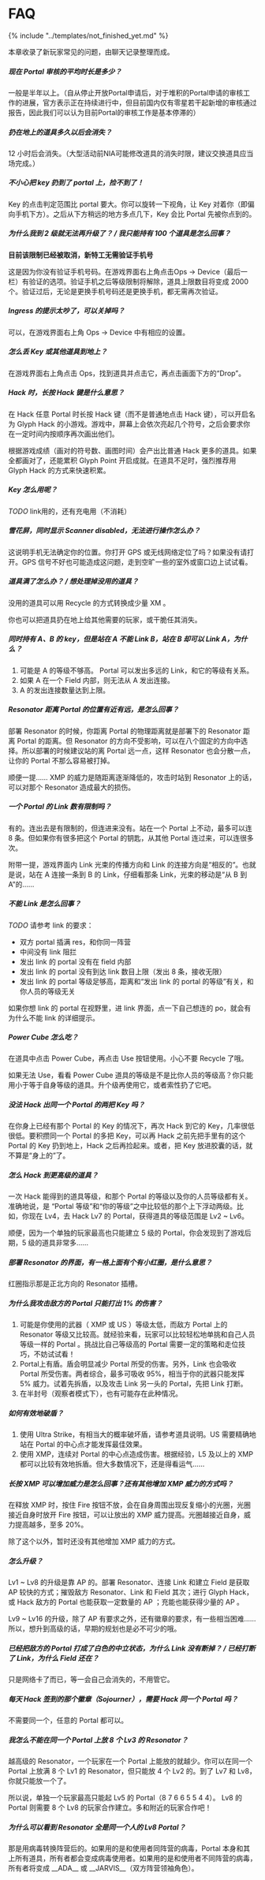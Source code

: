 # FAQ

{% include "../templates/not_finished_yet.md" %}

本章收录了新玩家常见的问题，由聊天记录整理而成。

##### 现在 Portal 审核的平均时长是多少？

一般是半年以上。（自从停止开放Portal申请后，对于堆积的Portal申请的审核工作的进展，官方表示正在持续进行中，但目前国内仅有零星若干起新增的审核通过报告，因此我们可以认为目前Portal的审核工作是基本停滞的）

##### 扔在地上的道具多久以后会消失？

12 小时后会消失。（大型活动前NIA可能修改道具的消失时限，建议交换道具应当场完成。）

##### 不小心把 key 扔到了 portal 上，捡不到了！

 Key 的点击判定范围比 portal 要大。你可以旋转一下视角，让 Key 对着你（即偏向手机下方）。之后从下方稍远的地方多点几下，Key 会比 Portal 先被你点到的。

##### 为什么我到 2 级就无法再升级了？ / 我只能持有 100 个道具是怎么回事？

**目前该限制已经被取消，新特工无需验证手机号**

这是因为你没有验证手机号码。在游戏界面右上角点击Ops  → Device（最后一栏）有验证的选项。验证手机之后等级限制将解除，道具上限数目将变成 2000 个。验证过后，无论是更换手机号码还是更换手机，都无需再次验证。

##### Ingress 的提示太吵了，可以关掉吗？

可以，在游戏界面右上角 Ops → Device 中有相应的设置。

##### 怎么丢 Key 或其他道具到地上？

在游戏界面右上角点击 Ops，找到道具并点击它，再点击画面下方的“Drop”。

##### Hack 时，长按 Hack 键是什么意思？

在 Hack 任意 Portal 时长按 Hack 键（而不是普通地点击 Hack 键），可以开启名为 Glyph Hack 的小游戏。游戏中，屏幕上会依次亮起几个符号，之后会要求你在一定时间内按顺序再次画出他们。

根据游戏成绩（画对的符号数、画图时间）会产出比普通 Hack 更多的道具。如果全都画对了，还能累积 Glyph Point 开启成就。在道具不足时，强烈推荐用 Glyph Hack 的方式来快速积累。

##### Key 怎么用呢？

*TODO* link用的，还有充电用（不消耗）

##### 雪花屏，同时显示 Scanner disabled，无法进行操作怎么办？

这说明手机无法确定你的位置。你打开 GPS 或无线网络定位了吗？如果没有请打开。GPS 信号不好也可能造成这问题，走到空旷一些的室外或窗口边上试试看。

##### 道具满了怎么办？ / 想处理掉没用的道具？

没用的道具可以用 Recycle 的方式转换成少量 XM 。

你也可以把道具扔在地上给其他需要的玩家，或干脆任其消失。

##### 同时持有 A、B 的 key，但是站在 A 不能 Link B，站在 B 却可以 Link A，为什么？

1. 可能是 A 的等级不够高。 Portal 可以发出多远的 Link，和它的等级有关系。
2. 如果 A 在一个 Field 内部，则无法从 A 发出连接。
3. A 的发出连接数量达到上限。

##### Resonator 距离 Portal 的位置有近有远，是怎么回事？

部署 Resonator 的时候，你距离 Portal 的物理距离就是部署下的 Resonator 距离 Portal 的距离。但 Resonator 的方向不受影响，可以在八个固定的方向中选择。所以部署的时候建议站的离 Portal 远一点，这样 Resonator 也会分散一点，让你的 Portal 不那么容易被打掉。

顺便一提…… XMP 的威力是随距离逐渐降低的，攻击时站到 Resonator 上的话，可以对那个 Resonator 造成最大的损伤。

##### 一个 Portal 的 Link 数有限制吗？

有的。连出去是有限制的，但连进来没有。站在一个 Portal 上不动，最多可以连 8 条。但如果你有很多把这个 Portal 的钥匙，从其他 Portal 连过来，可以连很多次。

附带一提，游戏界面内 Link 光束的传播方向和 Link 的连接方向是“相反的“。也就是说，站在 A 连接一条到 B 的 Link，仔细看那条 Link，光束的移动是“从 B 到 A”的……

##### 不能 Link 是怎么回事？

*TODO* 请参考 link 的要求：

 * 双方 portal 插满 res，和你同一阵营
 * 中间没有 link 阻拦
 * 发出 link 的 portal 没有在 field 内部
 * 发出 link 的 portal 没有到达 link 数目上限（发出 8 条，接收无限）
 * 发出 link 的 portal 等级足够高，距离和“发出 link 的 portal 的等级”有关，和你人员的等级无关

如果你想 link 的 portal 在视野里，进 link 界面，点一下自己想连的 po，就会有为什么不能 link 的详细提示。

##### Power Cube 怎么吃？

在道具中点击 Power Cube，再点击 Use 按钮使用。小心不要 Recycle 了哦。

如果无法 Use，看看 Power Cube 道具的等级是不是比你人员的等级高？你只能用小于等于自身等级的道具。升个级再使用它，或者索性扔了它吧。

##### 没法 Hack 出同一个 Portal 的两把 Key 吗？

在你身上已经有那个 Portal 的 Key 的情况下，再次 Hack 到它的 Key，几率很低很低。要积攒同一个 Portal 的多把 Key，可以再 Hack 之前先把手里有的这个 Portal 的 Key 扔到地上，Hack 之后再捡起来。或者，把 Key 放进胶囊的话，就不算是“身上的”了。

##### 怎么 Hack 到更高级的道具？

一次 Hack 能得到的道具等级，和那个 Portal 的等级以及你的人员等级都有关。准确地说，是
“Portal 等级”和“你的等级”之中比较低的那个上下浮动两级。比如，你现在 Lv4，去 Hack Lv7 的 Portal，获得道具的等级范围是 Lv2 ~ Lv6。

顺便，因为一个单独的玩家最高也只能建立 5 级的 Portal，你会发现到了游戏后期，5 级的道具非常多……

##### 部署 Resonator 的界面，有一格上面有个有小红圈，是什么意思？

红圈指示那是正北方向的 Resonator 插槽。

##### 为什么我攻击敌方的 Portal 只能打出 1% 的伤害？

1. 可能是你使用的武器（ XMP 或 US ）等级太低，而敌方 Portal 上的 Resonator 等级又比较高。就经验来看，玩家可以比较轻松地单挑和自己人员等级一样的 Portal 。挑战比自己等级高的 Portal 需要一定的策略和走位技巧，不妨试试看！
2. Portal上有盾。盾会明显减少 Portal 所受的伤害。另外，Link 也会吸收 Portal 所受伤害。两者综合，最多可吸收 95%，相当于你的武器只能发挥 5% 威力。试着先拆盾，以及攻击 Link 另一头的 Portal，先把 Link 打断。
3. 在半封号（观察者模式下），也有可能存在此种情况。

##### 如何有效地破盾？

1. 使用 Ultra Strike，有相当大的概率破坏盾，请参考道具说明。US 需要精确地站在 Portal 的中心点才能发挥最佳效果。
2. 使用 XMP，连续对 Portal 的中心点造成伤害。根据经验，L5 及以上的 XMP 都可以比较有效地拆盾。但大多数情况下，还是得看运气……

##### 长按 XMP 可以增加威力是怎么回事？还有其他增加 XMP 威力的方式吗？

在释放 XMP 时，按住 Fire 按钮不放，会在自身周围出现反复缩小的光圈，光圈接近自身时放开 Fire 按钮，可以让放出的 XMP 威力提高。光圈越接近自身，威力提高越多，至多 20%。

除了这个以外，暂时还没有其他增加 XMP 威力的方式。

##### 怎么升级？

Lv1 ~ Lv8 的升级是靠 AP 的。部署 Resonator、连接 Link 和建立 Field 是获取 AP 较快的方式；摧毁敌方 Resonator、Link 和 Field 其次；进行 Glyph Hack，或 Hack 敌方的 Portal 也能获取一定数量的 AP ；充能也能获得少量的 AP 。

Lv9 ~ Lv16 的升级，除了 AP 有要求之外，还有徽章的要求，有一些相当困难……所以，想升到高级的话，早期的规划也是必不可少的哦。

##### 已经把敌方的 Portal 打成了白色的中立状态，为什么 Link 没有断掉？ / 已经打断了 Link，为什么 Field 还在？

只是网络卡了而已，等一会自己会消失的，不用管它。

##### 每天 Hack 签到的那个徽章（Sojourner），需要 Hack 同一个 Portal 吗？

不需要同一个，任意的 Portal 都可以。

##### 我怎么不能在同一个 Portal 上放 8 个 Lv3 的 Resonator？

越高级的 Resonator，一个玩家在一个 Portal 上能放的就越少。你可以在同一个 Portal 上放满 8 个 Lv1 的 Resonator，但只能放 4 个 Lv2 的。到了 Lv7 和 Lv8，你就只能放一个了。

所以说，单独一个玩家最高只能起 Lv5 的 Portal（8 7 6 6 5 5 4 4）。 Lv8 的 Portal 则需要 8 个 Lv8 的玩家合作建立。多和附近的玩家合作吧！

##### 为什么可以看到 Resonator 全是同一个人的 Lv8 Portal？

那是用病毒转换阵营后的。如果用的是和使用者同阵营的病毒，Portal 本身和其上所有道具，所有者都会变成病毒使用者。如果用的是和使用者不同阵营的病毒，所有者将变成 \_\_ADA\_\_ 或 \_\_JARVIS\_\_（双方阵营领袖角色）。
